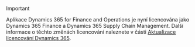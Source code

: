 > [!IMPORTANT]
> Aplikace Dynamics 365 for Finance and Operations je nyní licencována jako Dynamics 365 Finance a Dynamics 365 Supply Chain Management. Další informace o těchto změnách licencování naleznete v části [Aktualizace licencování Dynamics 365](https://docs.microsoft.com/dynamics365/licensing/update). 
